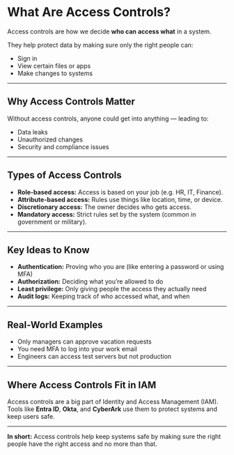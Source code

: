 # What Are Access Controls?

Access controls are how we decide **who can access what** in a system.

They help protect data by making sure only the right people can:
- Sign in
- View certain files or apps
- Make changes to systems

---

## Why Access Controls Matter

Without access controls, anyone could get into anything — leading to:
- Data leaks
- Unauthorized changes
- Security and compliance issues

---

## Types of Access Controls

- **Role-based access:** Access is based on your job (e.g. HR, IT, Finance).
- **Attribute-based access:** Rules use things like location, time, or device.
- **Discretionary access:** The owner decides who gets access.
- **Mandatory access:** Strict rules set by the system (common in government or military).

---

## Key Ideas to Know

- **Authentication:** Proving who you are (like entering a password or using MFA)
- **Authorization:** Deciding what you’re allowed to do
- **Least privilege:** Only giving people the access they actually need
- **Audit logs:** Keeping track of who accessed what, and when

---

## Real-World Examples

- Only managers can approve vacation requests  
- You need MFA to log into your work email  
- Engineers can access test servers but not production  

---

## Where Access Controls Fit in IAM

Access controls are a big part of Identity and Access Management (IAM).  
Tools like **Entra ID**, **Okta**, and **CyberArk** use them to protect systems and keep users safe.

---

**In short:** Access controls help keep systems safe by making sure the right people have the right access and no more than that.
